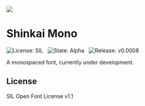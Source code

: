 ![](./images/header.png)

Shinkai Mono
============

![License: SIL](https://img.shields.io/badge/license-SIL-green) &nbsp; ![State: Alpha](https://img.shields.io/badge/state-alpha-critical) &nbsp; ![Release: v0.0008](https://img.shields.io/badge/release-v0.008-blueviolet)

A monospaced font, currently under development.

License
-------

SIL Open Font License v1.1

